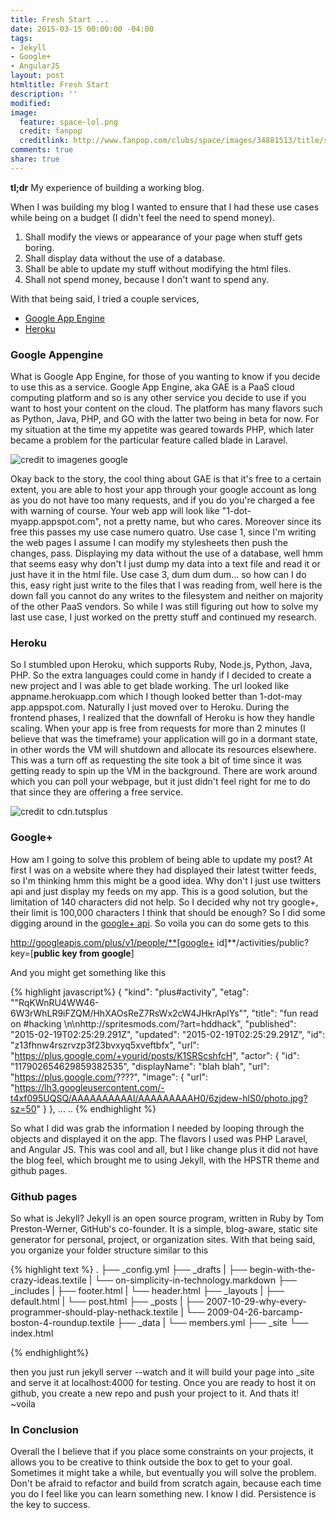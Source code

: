 ```yaml
---
title: Fresh Start ...
date: 2015-03-15 00:00:00 -04:00
tags:
- Jekyll
- Google+
- AngularJS
layout: post
htmltitle: Fresh Start
description: ''
modified: 
image:
  feature: space-lol.png
  credit: fanpop
  creditlink: http://www.fanpop.com/clubs/space/images/34881513/title/space-lols-photo
comments: true
share: true
---
```


**tl;dr** My experience of building a working blog.

When I was building my blog I wanted to ensure that I had these use cases while being on a budget (I didn't feel the need to spend money).

1. Shall modify the views or appearance of your page when stuff gets boring.
2. Shall display data without the use of a database.
3. Shall be able to update my stuff without modifying the html files.
4. Shall not spend money, because I don't want to spend any.

With that being said, I tried a couple services, 

* <a href="https://cloud.google.com/appengine/?utm_source=google&utm_medium=cpc&utm_campaign=2015-q1-cloud-northam-us-gae-bkws-freetrial-en&gclid=CKaRo8eMqsQCFe7m7Aod0XAABw" target="_blank">Google App Engine</a>
* <a href="https://www.heroku.com/" target="_blank">Heroku</a>

### Google Appengine
What is Google App Engine, for those of you wanting to know if you decide to use this as a service. Google App Engine, aka GAE is a PaaS cloud computing platform and so is any other service you decide to use if you want to host your content on the cloud. The platform has many flavors such as Python, Java, PHP, and GO with the latter two being in beta for now. For my situation at the time my appetite was geared towards PHP, which later became a problem for the particular feature called blade in Laravel.

<img style="display: block; margin-left: auto; margin-right: auto" alt="credit to imagenes google" title="credit to imagenes google" src="http://imagenes.es.sftcdn.net/es/scrn/70000/70210/google-app-engine-3.jpg"/>

Okay back to the story, the cool thing about GAE is that it's free to a certain extent, you are able to host your app through your google account as long as you do not have too many requests, and if you do you're charged a fee with warning of course. Your web app will look like "1-dot-myapp.appspot.com", not a pretty name, but who cares. Moreover since its free this passes my use case numero quatro. Use case 1, since I'm writing the web pages I assume I can modify my stylesheets then push the changes, pass. Displaying my data without the use of a database, well hmm that seems easy why don't I just dump my data into a text file and read it or just have it in the html file. Use case 3, dum dum dum... so how can I do this, easy right just write to the files that I was reading from, well here is the down fall you cannot do any writes to the filesystem and neither on majority of the other PaaS vendors. So while I was still figuring out how to solve my last use case, I just worked on the pretty stuff and continued my research.

### Heroku
So I stumbled upon Heroku, which supports Ruby, Node.js, Python, Java, PHP. So the extra languages could come in handy if I decided to create a new project and I was able to get blade working. The url looked like appname.herokuapp.com which I though looked better than 1-dot-may app.appspot.com. Naturally I just moved over to Heroku. During the frontend phases, I realized that the downfall of Heroku is how they handle scaling. When your app is free from requests for more than 2 minutes (I believe that was the timeframe) your application will go in a dormant state, in other words the VM will shutdown and allocate its resources elsewhere. This was a turn off as requesting the site took a bit of time since it was getting ready to spin up the VM in the background. There are work around which you can poll your webpage, but it just didn't feel right for me to do that since they are offering a free service.


<img alt="credit to cdn.tutsplus" title="credit to cdn.tutsplus" src="https://cdn.tutsplus.com/net/uploads/legacy/2145_appfogheroku/Pic2.png"/>

### Google+
How am I going to solve this problem of being able to update my post? At first I was on a website where they had displayed their latest twitter feeds, so I'm thinking hmm this might be a good idea. Why don't I just use twitters api and just display my feeds on my app. This is a good solution, but the limitation of 140 characters did not help. So I decided why not try google+, their limit is 100,000 characters I think that should be enough? So I did some digging around in the <a href="https://developers.google.com/+/api/" target="_blank">google+ api</a>. So voila you can do some gets to this 

http://googleapis.com/plus/v1/people/**[google+ id]**/activities/public?key=[**public key from google**]

And you might get something like this

{% highlight javascript%}
 {
   "kind": "plus#activity",
   "etag": "\"RqKWnRU4WW46-6W3rWhLR9iFZQM/HhXAOsReZ7RsWx2cW4JHkrAplYs\"",
   "title": "fun read on #hacking \n\nhttp://spritesmods.com/?art=hddhack",
   "published": "2015-02-19T02:25:29.291Z",
   "updated": "2015-02-19T02:25:29.291Z",
   "id": "z13fhnw4rszrvzp3f23bvxyq5xveftbfx",
   "url": "https://plus.google.com/+yourid/posts/K1SRScshfcH",
   "actor": {
    "id": "117902654629859382535",
    "displayName": "blah blah",
    "url": "https://plus.google.com/????",
    "image": {
     "url": "https://lh3.googleusercontent.com/-t4xf095UQSQ/AAAAAAAAAAI/AAAAAAAAAH0/6zjdew-hlS0/photo.jpg?sz=50"
    }
   },
  ...
  ..
{% endhighlight %}

So what I did was grab the information I needed by looping through the objects and displayed it on the app. The flavors I used was PHP Laravel, and Angular JS.  This was cool and all, but I like change plus it did not have the blog feel, which brought me to using Jekyll, with the HPSTR theme and github pages.

### Github pages
So what is Jekyll? Jekyll is an open source program, written in Ruby by Tom Preston-Werner, GitHub's co-founder. It is a simple, blog-aware, static site generator for personal, project, or organization sites.
With that being said, you organize your folder structure similar to this

{% highlight text %}
.
├── _config.yml
├── _drafts
|   ├── begin-with-the-crazy-ideas.textile
|   └── on-simplicity-in-technology.markdown
├── _includes
|   ├── footer.html
|   └── header.html
├── _layouts
|   ├── default.html
|   └── post.html
├── _posts
|   ├── 2007-10-29-why-every-programmer-should-play-nethack.textile
|   └── 2009-04-26-barcamp-boston-4-roundup.textile
├── _data
|   └── members.yml
├── _site
└── index.html

{% endhighlight%}

then you just run jekyll server --watch and it will build your page into _site and serve it at localhost:4000 for testing. Once you are ready to host it on github, you create a new repo and push your project to it. And thats it! ~voila

### In Conclusion

Overall the I believe that if you place some constraints on your projects, it allows you to be creative to think outside the box to get to your goal. Sometimes it might take a while, but eventually you will solve the problem. Don't be afraid to refactor and build from scratch again, because each time you do I feel like you can learn something new. I know I did. Persistence is the key to success.

